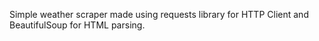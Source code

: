 Simple weather scraper made using requests library for HTTP Client and BeautifulSoup for HTML parsing.

